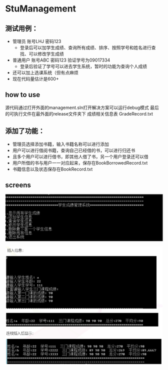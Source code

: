 # StuManagement

## 测试用例：
- 管理员 账号LHJ 密码123
  - 登录后可以加学生成绩、查询所有成绩、排序、按照学号和姓名进行查找、可以修改学生成绩
- 普通用户  账号ABC 密码123  验证学号为09017334
  - 登录后验证了学号可以进去学生系统，暂时的功能为查询个人成绩
- 还可以加上选课系统（但有点麻烦
- 现在代码量估计是600+

## how to use
源代码通过打开外面的management.sln打开解决方案可以运行debug模式
最后的可执行文件在最外面的release文件夹下
成绩相关信息表 GradeRecord.txt 


## 添加了功能：
- 管理员选择添加书籍，输入书籍名称可以进行添加
- 用户可以进行借阅书籍，查询自己已经借的书，可以进行归还书
- 且多个用户可以进行借书，即其他人借了书，另一个用户登录还可以借
- 用户所借的书与用户一一对应起来，保存在BookBorrowedRecord.txt
- 书籍信息以及状态保存在BookRecord.txt

## screens
![sc1](./Management/sc1.png)

![sc2](./Management/sc2.png)
